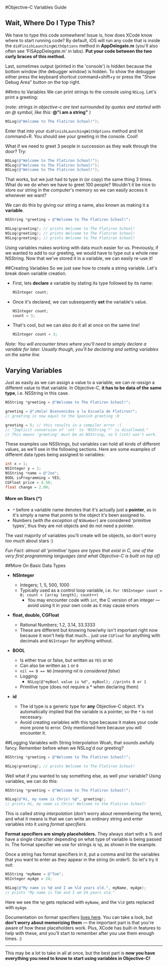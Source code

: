 #Objective-C Variables Guide

## Wait, Where Do I Type This?

We have to type this code somewhere! Issue is, how does XCode know where to start running code? By default, iOS will run any code that is inside the `didFinishLaunchingWithOptions` method in **AppDelegate.m** (you'll also often see 'FISAppDelegate.m' in labs). **Put your code between the two curly braces of this method.** 

Last, sometimes output (printed in the 'console') is hidden because the bottom window (the debugger window) is hidden. To show the debugger either press the keyboard shortcut command+shift+y or press the "Show Debug Area" button on the top right. 

##Intro to Variables
We can print strings to the console using `NSLog`. Let's print a greeting:

(*note: strings in objective-c are text surrounded by quotes and started with an @ symbol, like this:* **@"i am a string"** *)*

```objective-c
NSLog(@"Welcome to The Flatiron School!");
```
Enter that into your `didFinishLaunchingWithOptions` method and hit command+R. You should see your greeting in the console. Cool!

What if we need to greet 3 people in succession as they walk through the door? Try:

```objective-c
NSLog(@"Welcome to The Flatiron School!");
NSLog(@"Welcome to The Flatiron School!");
NSLog(@"Welcome to The Flatiron School!");
```

That works, but we just had to type in (or copy) the same thing 3 times. What do we do when we have to greet 100
people? Wouldn't it be nice to store our string in
the computer's memory so we can easily access it whenever we want? 

We can do this by giving our string a name, also known
as making it a **variable**.

```objective-c
NSString *greeting = @"Welcome to The Flatiron School!";

NSLog(greeting); // prints Welcome to The Flatiron School!
NSLog(greeting); // prints Welcome to The Flatiron School!
NSLog(greeting); // prints Welcome to The Flatiron School!
```

Using variables makes working with data much easier for us. Previously, if we wanted to add to our greeting, we would have to type out a whole new NSString. Now that we've stored it in a variable, we can easily re-use it!

##Creating Variables
So we just saw how to create a string variable. Let's break down variable creation.

- First, lets **declare** a variable by stating its type followed by its name:

	```objective-c
	NSInteger count;
	```

- Once it's declared, we can subsequently **set** the variable's value.

	```objective-c
	NSInteger count;
	count = 3;
	```
- That's cool, but we can also do it all at once on the same line!

	```objective-c
	NSInteger count = 3;
	```
*Note: You will encounter times where you'll need to simply declare a variable for later. Usually though, you'll be declaring and setting variables on the same line.*

## Varying Variables
Just as easily as we can assign a value to a variable, we can *re-assign* a different value to that variable. In Objective-C, **it has to be data of the same type**, i.e. NSString in this case.

```objective-c
NSString *greeting = @"Welcome to The Flatiron School!";

greeting = @"¡Hola! Bienvenidos a la Escuela de Flatiron!"; 
// greeting is now equal to the Spanish greeting :D

greeting = 5; // this results in a compiler error :(
// "Implicit conversion of 'int' to 'NSString *' is disallowed." 
// This means 'greeting' must be an NSString, so 5 (int) won't work.
```
These examples use NSStrings, but variables can hold all kinds of different values, as we'll see in the following sections. Here are some examples of different data types being assigned to variables:

```objective-c
int x = 1;
NSInteger y = 2;
NSString *name = @"Joe";
BOOL isProgramming = YES;
CGFloat price = 4.50;
float change = 2.00;
```

#### **More on Stars (*)**

-  `*` before a variable name denotes that it's actually just a **pointer**, as in it's simply a name that *points* to the object it's been assigned to. 
-  Numbers (*with the exception of* `NSNumber`) are considered 'primitive types', thus they are not objects and do not need a pointer.

The vast majority of variables you'll create will be objects, so don't worry *too much* about stars :)

*Fun Fact: almost all 'primitive' types are types that exist in C, one of the very first programming languages (and what Objective-C is built on top of)*

##More On Basic Data Types 
- **NSInteger**
  - Integers; 1, 5, 500, 1000
  - Typically used as a control loop variable, i.e. `for (NSInteger count = 0; count < [array length]; count++)`
	- You may encounter code with `int`, the C version of an integer — avoid using it in your own code as it may cause errors
- **float, double, CGFloat**
	- Rational Numbers; 1.2, 3.14, 33.3333
	- These are different but knowing how/why isn't important right now because it won't help that much... just use `CGFloat` for anything with decimals and `NSInteger` for anything without.
- **BOOL**
	- Is either true or false, but written as `YES` or `NO`
	- Can also be written as `1` or `0`
	- `nil == 0 == NO` (*meaning nil is considered false*)
	- Logging:
		- `NSLog(@"myBool value is %d", myBool); //prints 0 or 1`
	- Primitive type (does not require a * when declaring them)

- **id**
  - The id type is a generic type for **any** Objective-C object. It's automatically implied that the variable is a pointer, so the `*` is not necessary.
  - Avoid creating variables with this type because it makes your code more prone to error. Only mentioned here because you will encounter it.

##Logging Variables with String Interpolation
Woah, that sounds awfully fancy. Remember before when we NSLog'd our greeting?

```objective-c
NSString *greeting = @"Welcome to The Flatiron School!";

NSLog(greeting); // prints Welcome to The Flatiron School!
```
Well what if you wanted to say something else, as well your variable? 
Using variables, we can do this:

```objective-c
NSString *greeting = @"Welcome to The Flatiron School!";

NSLog(@"Hi, my name is Chris! %@", greeting); 
// prints Hi, my name is Chris! Welcome to the Flatiron School!
```
This is called *string interpolation* (don't worry about remembering the term), and what it means is that we can write an ordinary string and enter variables into it using *format specifiers*. 

**Format specifiers are simply placeholders.** They always start with a % and have a single character depending on what type of variable is being passed in. The format specifier we use for strings is `%@`, as shown in the example. 

Once a string has format specifiers in it, put a comma and list the variables that you want to enter as they appear in the string (in order!). So let's try it out:

```objective-c
NSString *myName = @"Tom";
NSInteger myAge = 24;

NSLog(@"My name is %@ and I am %ld years old.", myName, myAge);
// prints "My name is Tom and I am 24 years old." 
```
Here we see the `%@` gets replaced with `myName`, and the `%ld` gets replaced with `myAge`. 

Documentation on format specifiers [lives here](https://developer.apple.com/library/mac/documentation/Cocoa/Conceptual/Strings/Articles/formatSpecifiers.html). You can take a look, but **don't worry about memorizing them** — the important part is that you're aware of how these placeholders work. Plus, XCode has built-in features to help with these, and you'll start to remember after you use them enough times. :)

---
This may be a lot to take in all at once, but the best part is **now you have everything you need to know to start using variables in Objective-C!**
